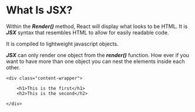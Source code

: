 # What Is JSX?

Within the **_Render()_** method, React will display what looks to be HTML. It is **_JSX_** syntax that resembles HTML to allow for easily readable code.

It is compiled to lightweight javascript objects.

**_JSX_** can only render one object from the **_render()_** function. How ever if you want to have more than one object you can nest the elements inside each other.

    <div class="content-wrapper">
    
        <h1>This is the first</h1>
        <h2>This is the second</h2>
    
    </div>

